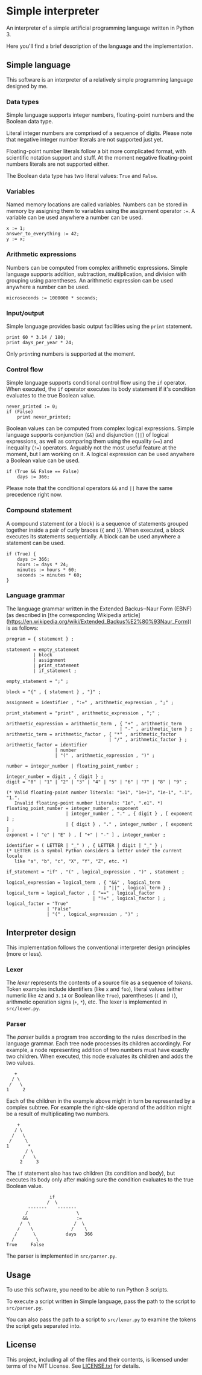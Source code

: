 # Simple interpreter

An interpreter of a simple artificial programming language written in Python 3.

Here you'll find a brief description of the language and the implementation.

## Simple language

This software is an interpreter of a relatively simple programming language
designed by me.

### Data types

Simple language supports integer numbers, floating-point numbers and the
Boolean data type.

Literal integer numbers are comprised of a sequence of digits.
Please note that negative integer number literals are not supported just yet.

Floating-point number literals follow a bit more complicated format, with
scientific notation support and stuff.
At the moment negative floating-point numbers literals are not supported
either.

The Boolean data type has two literal values: `True` and `False`.

### Variables

Named memory locations are called variables.
Numbers can be stored in memory by assigning them to variables using the
assignment operator `:=`.
A variable can be used anywhere a number can be used.

    x := 1;
    answer_to_everything := 42;
    y := x;

### Arithmetic expressions

Numbers can be computed from complex arithmetic expressions.
Simple language supports addition, subtraction, multiplication, and division
with grouping using parentheses.
An arithmetic expression can be used anywhere a number can be used.

    microseconds := 1000000 * seconds;

### Input/output

Simple language provides basic output facilities using the `print` statement.

    print 60 * 3.14 / 180;
    print days_per_year * 24;

Only `print`ing numbers is supported at the moment.

### Control flow

Simple language supports conditional control flow using the `if` operator.
When executed, the `if` operator executes its body statement if it's condition
evaluates to the true Boolean value.

    never_printed := 0;
    if (False)
        print never_printed;

Boolean values can be computed from complex logical expressions.
Simple language supports conjunction (`&&`) and disjunction (`||`) of logical
expressions, as well as comparing them using the equality (`==`) and inequality
(`!=`) operators.
Arguably not the most useful feature at the moment, but I am working on it.
A logical expression can be used anywhere a Boolean value can be used.

    if (True && False == False)
        days := 366;

Please note that the conditional operators `&&` and `||` have the same
precedence right now.

### Compound statement

A compound statement (or a block) is a sequence of statements grouped together
inside a pair of curly braces (`{` and `}`).
When executed, a block executes its statements sequentially.
A block can be used anywhere a statement can be used.

    if (True) {
        days := 366;
        hours := days * 24;
        minutes := hours * 60;
        seconds := minutes * 60;
    }

### Language grammar

The language grammar written in the Extended Backus&#x2012;Naur Form (EBNF) (as
described in [the corresponding Wikipedia article]
(https://en.wikipedia.org/wiki/Extended_Backus%E2%80%93Naur_Form))
is as follows:

    program = { statement } ;

    statement = empty_statement
              | block
              | assignment
              | print_statement
              | if_statement ;

    empty_statement = ";" ;

    block = "{" , { statement } , "}" ;

    assignment = identifier , ":=" , arithmetic_expression , ";" ;

    print_statement = "print" , arithmetic_expression , ";" ;

    arithmetic_expression = arithmetic_term , { "+" , arithmetic_term
                                              | "-" , arithmetic_term } ;
    arithmetic_term = arithmetic_factor , { "*" , arithmetic_factor
                                          | "/" , arithmetic_factor } ;
    arithmetic_factor = identifier
                      | number
                      | "(" , arithmetic_expression , ")" ;

    number = integer_number | floating_point_number ;

    integer_number = digit , { digit } ;
    digit = "0" | "1" | "2" | "3" | "4" | "5" | "6" | "7" | "8" | "9" ;

    (* Valid floating-point number literals: "1e1", "1e+1", "1e-1", ".1", "1.".
       Invalid floating-point number literals: "1e", ".e1". *)
    floating_point_number = integer_number , exponent
                          | integer_number , "." , { digit } , [ exponent ] ;
                          | { digit } , "." , integer_number , [ exponent ] ;
    exponent = ( "e" | "E" ) , [ "+" | "-" ] , integer_number ;

    identifier = ( LETTER | "_" ) , { LETTER | digit | "_" } ;
    (* LETTER is a symbol Python considers a letter under the current locale
       like "a", "b", "c", "X", "Y", "Z", etc. *)

    if_statement = "if" , "(" , logical_expression , ")" , statement ;

    logical_expression = logical_term , { "&&" , logical_term
                                        | "||" , logical_term } ;
    logical_term = logical_factor , [ "==" , logical_factor
                                    | "!=" , logical_factor ] ;
    logical_factor = "True"
                   | "False"
                   | "(" , logical_expression , ")" ;

## Interpreter design

This implementation follows the conventional interpreter design principles
(more or less).

### Lexer

The *lexer* represents the contents of a source file as a sequence of *tokens*.
Token examples include identifiers (like `x` and `foo`), literal values (either
numeric like `42` and `3.14` or Boolean like `True`), parentheses (`(` and
`)`), arithmetic operation signs (`+`, `*`), etc.
The lexer is implemented in `src/lexer.py`.

### Parser

The *parser* builds a program tree according to the rules described in the
language grammar.
Each tree node processes its children accordingly.
For example, a node representing addition of two numbers must have exactly
two children.
When executed, this node evaluates its children and adds the two values.

       +
      / \
     /   \
    1     2

Each of the children in the example above might in turn be represented by a
complex subtree.
For example the right-side operand of the addition might be a result of
multiplicating two numbers.

        +
       / \
      /   \
     /     \
    1       *
           / \
          /   \
         2     3

The `if` statement also has two children (its condition and body), but executes
its body only after making sure the condition evaluates to the true Boolean
value.

                    if
                   /  \
            -------    -------
           /                  \
          &&                  :=
         /  \                /  \
        /    \              /    \
       /      \           days   366
      /        \
    True     False

The parser is implemented in `src/parser.py`.

## Usage

To use this software, you need to be able to run Python 3 scripts.

To execute a script written in Simple language, pass the path to the script
to `src/parser.py`.

You can also pass the path to a script to `src/lexer.py` to examine the tokens
the script gets separated into.

## License

This project, including all of the files and their contents, is licensed under
terms of the MIT License.
See [LICENSE.txt] for details.



[LICENSE.txt]: LICENSE.txt
